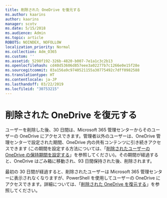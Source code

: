 ```yaml
---
title: 削除された OneDrive を復元する
ms.author: kaarins
author: kaarins
manager: scotv
ms.date: 5/15/2018
ms.audience: Admin
ms.topic: article
ROBOTS: NOINDEX, NOFOLLOW
localization_priority: Normal
ms.collection: Adm_O365
ms.custom: ''
ms.assetid: 5298f192-326b-4820-b007-7e1a1c3c2b13
ms.openlocfilehash: cd40d53606d857eee3a02277b7c1266e0e15f28e
ms.sourcegitcommit: 03a156a9c9740521155a30775492c7dff0982588
ms.translationtype: HT
ms.contentlocale: ja-JP
ms.lasthandoff: 03/22/2019
ms.locfileid: "30753215"
---
```

# <a name="restore-a-deleted-onedrive"></a>削除された OneDrive を復元する

ユーザーを削除した後、30 日間は、Microsoft 365 管理センターからそのユーザーの OneDrive にアクセスできます。管理者以外のユーザーは、OneDrive 管理センターで設定された期間、OneDrive 内の共有コンテンツに引き続きアクセスできます (この期間を設定する方法については、「[削除されたユーザーの OneDrive の保持期間を設定する](https://go.microsoft.com/fwlink/?linkid=874267)」を参照してください)。その期間が経過すると、OneDrive はごみ箱に移動され、93 日間保持された後、削除されます。
  
最初の 30 日間が経過すると、削除されたユーザーは Microsoft 365 管理センターに表示されなくなりますが、PowerShell を使用してユーザーの OneDrive にアクセスできます。詳細については、「[削除された OneDrive を復元する](https://go.microsoft.com/fwlink/?linkid=874269)」を参照してください。
  

